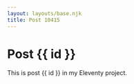 ```yaml
---
layout: layouts/base.njk
title: Post 10415
---
```


# Post {{ id }}

This is post {{ id }} in my Eleventy project.
